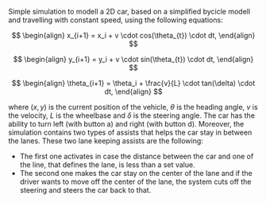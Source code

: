 Simple simulation to modell a 2D car, based on a simplified bycicle modell and travelling with constant speed, using the following equations:

$$
\begin{align}
x_{i+1} = x_i + v \cdot cos(\theta_{t}) \cdot dt,
\end{align}
$$

$$
\begin{align}
y_{i+1} = y_i + v \cdot sin(\theta_{t}) \cdot dt,
\end{align}
$$

$$
\begin{align}
\theta_{i+1} = \theta_i + \frac{v}{L} \cdot tan(\delta) \cdot dt,
\end{align}
$$


where $(x, y)$ is the current position of the vehicle, $\theta$  is the heading angle, $v$ is the velocity, $L$ is the wheelbase and $\delta$ is the steering angle. The car has the ability to turn left (with button a) and right (with button d). Moreover, the simulation contains two types of assists that helps the car stay in between the lanes. These two lane keeping assists are the following:

- The first one activates in case the distance between the car and one of the line, that defines the lane, is less than a set value.
- The second one makes the car stay on the center of the lane and if the driver wants to move off the center of the lane, the system cuts off the steering and steers the car back to that.


